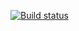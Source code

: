 [![Build status](https://ci.appveyor.com/api/projects/status/9vm81fsg85c35aqn?svg=true)](https://ci.appveyor.com/project/volik97/react-components-class)
